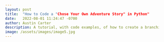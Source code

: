 ```yaml
---
layout: post
title:  "How to Code a "Chose Your Own Adventure Story" in Python"
date:   2022-08-01 11:24:47 -0700
author: Austin Carter
description: A tutorial, with code examples, of how to create a branching paths story in pyhton.
image: /assets/images/image5.jpg
---
```



